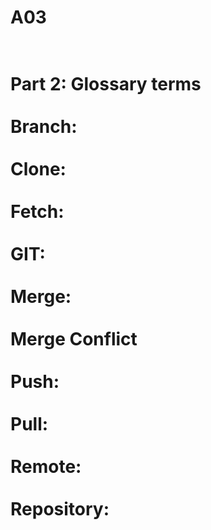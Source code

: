 # A03






<h1>
<br>Part 2: Glossary terms</br>
<br>Branch:</br>
<br>Clone:</br>
<br>Fetch:</br>
<br>GIT:</br>
<br>Merge:</br>
<br>Merge Conflict</br>
<br>Push:</br>
<br>Pull:</br>
<br>Remote:</br> 
<br>Repository:</br> 
</h1>
